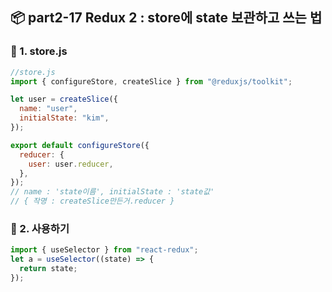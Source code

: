 ## 📦 part2-17 Redux 2 : store에 state 보관하고 쓰는 법

### 🔹 1. store.js

```jsx
//store.js
import { configureStore, createSlice } from "@reduxjs/toolkit";

let user = createSlice({
  name: "user",
  initialState: "kim",
});

export default configureStore({
  reducer: {
    user: user.reducer,
  },
});
// name : 'state이름', initialState : 'state값'
// { 작명 : createSlice만든거.reducer }
```

### 🔹 2. 사용하기

```jsx
import { useSelector } from "react-redux";
let a = useSelector((state) => {
  return state;
});
```
